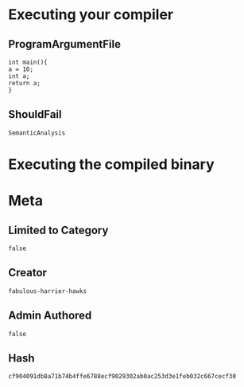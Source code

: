 # Executing your compiler

## ProgramArgumentFile

```
int main(){
a = 10;
int a;
return a;
}
```

## ShouldFail

```
SemanticAnalysis
```

# Executing the compiled binary

# Meta

## Limited to Category

```
false
```

## Creator

```
fabulous-harrier-hawks
```

## Admin Authored

```
false
```

## Hash

```
cf904091db8a71b74b4ffe6788ecf9029302ab0ac253d3e1feb032c667cecf30
```
